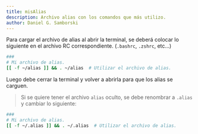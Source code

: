 ```yaml
---
title: misAlias
description: Archivo alias con los comandos que más utilizo.
author: Daniel G. Samborski
---
```

Para cargar el archivo de alias al abrir la terminal, se deberá colocar lo siguiente en el archivo RC correspondiente. (`.bashrc`, `.zshrc`, etc...)

```sh
###
# Mi archivo de alias.
[[ -f ~/alias ]] && . ~/alias  # Utilizar el archivo de alias.
```

Luego debe cerrar la terminal y volver a abrirla para que los alias se carguen.

> Si se quiere tener el archivo `alias` oculto, se debe renombrar a `.alias` y cambiar lo siguiente:

```sh
###
# Mi archivo de alias.
[[ -f ~/.alias ]] && . ~/.alias  # Utilizar el archivo de alias.
```

